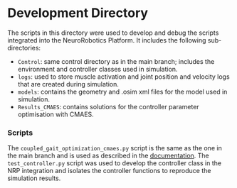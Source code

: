 # Development Directory

The scripts in this directory were used to develop and debug the scripts integrated into the NeuroRobotics Platform. It includes the following sub-directories:
- `Control`: same control directory as in the main branch; includes the environment and controller classes used in simulation.
- `logs`: used to store muscle activation and joint position and velocity logs that are created during simulation.
- `models`: contains the geometry and .osim xml files for the model used in simulation.
- `Results_CMAES`: contains solutions for the controller parameter optimisation with CMAES.

### Scripts
The `coupled_gait_optimization_cmaes.py` script is the same as the one in the main branch and is used as described in the [documentation](../../main/md_files/howToLaunch.md). The `test_controller.py` script was used to develop the controller class in the NRP integration and isolates the controller functions to reproduce the simulation results.
